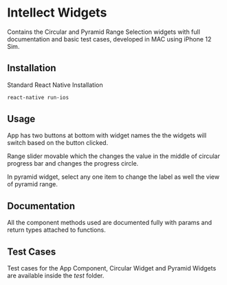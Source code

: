 # Intellect Widgets

Contains the Circular and Pyramid Range Selection widgets with full documentation and basic test cases, developed in MAC using iPhone 12 Sim.


## Installation

Standard React Native Installation

```bash
react-native run-ios
```

## Usage

App has two buttons at bottom with widget names the the widgets will switch based on the button clicked.

Range slider movable which the changes the value in the middle of circular progress bar and changes the progress circle.

In pyramid widget, select any one item to change the label as well the view of pyramid range.

## Documentation
All the component methods used are documented fully with params and return types attached to functions.

## Test Cases

Test cases for the App Component, Circular Widget and Pyramid Widgets are available inside the _test_ folder.
